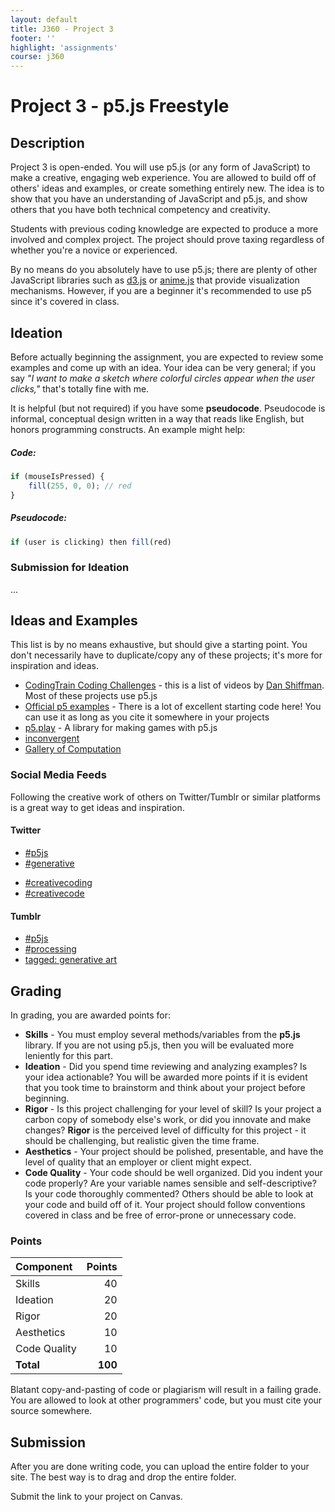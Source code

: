 ```yaml
---
layout: default
title: J360 - Project 3
footer: ''
highlight: 'assignments'
course: j360
---
```

# Project 3 - p5.js Freestyle
## Description
Project 3 is open-ended. You will use p5.js (or any form of JavaScript) to make a creative, engaging web experience. You are allowed to build off of others' ideas and examples, or create something entirely new. The idea is to show that you have an understanding of JavaScript and p5.js, and show others that you have both technical competency and creativity.

Students with previous coding knowledge are expected to produce a more involved and complex project. The project should prove taxing regardless of whether you're a novice or experienced.

By no means do you absolutely have to use p5.js; there are plenty of other JavaScript libraries such as [d3.js](https://d3js.org) or [anime.js](http://anime-js.com/) that provide visualization mechanisms. However, if you are a beginner it's recommended to use p5 since it's covered in class.

## Ideation
Before actually beginning the assignment, you are expected to review some examples and come up with an idea. Your idea can be very general; if you say _"I want to make a sketch where colorful circles appear when the user clicks,"_ that's totally fine with me.

It is helpful (but not required) if you have some __pseudocode__. Pseudocode is informal, conceptual design written in a way that reads like English, but honors programming constructs. An example might help:

##### Code:
```js
if (mouseIsPressed) {
    fill(255, 0, 0); // red
}
```
##### Pseudocode:
```js
if (user is clicking) then fill(red) 
```

### Submission for Ideation
...

## Ideas and Examples
This list is by no means exhaustive, but should give a starting point. You don't necessarily have to duplicate/copy any of these projects; it's more for inspiration and ideas.

 * [CodingTrain Coding Challenges](https://www.youtube.com/playlist?list=PLRqwX-V7Uu6ZiZxtDDRCi6uhfTH4FilpH) - this is a list of videos by [Dan Shiffman](http://shiffman.net/). Most of these projects use p5.js
 * [Official p5 examples](https://p5js.org/examples/) - There is a lot of excellent starting code here! You can use it as long as you cite it somewhere in your projects
 * [p5.play](http://p5play.molleindustria.org/) - A library for making games with p5.js
 * [inconvergent](http://inconvergent.net/)
 * [Gallery of Computation](http://www.complexification.net/gallery/)

### Social Media Feeds
Following the creative work of others on Twitter/Tumblr or similar platforms is a great way to get ideas and inspiration.

#### Twitter
 * [#p5js](https://twitter.com/hashtag/p5js?src=hash)
 * [#generative](https://twitter.com/hashtag/generative?src=hash)
 <!-- * [#animejs](https://twitter.com/search?q=%23animejs&src=typd) -->
 * [#creativecoding](https://twitter.com/hashtag/creativecoding?src=hash)
 * [#creativecode](https://twitter.com/hashtag/creativecode?src=hash)

#### Tumblr
 * [#p5js](https://www.tumblr.com/search/%23p5js)
 * [#processing](https://www.tumblr.com/search/%23processing)
 * [tagged: generative art](https://www.tumblr.com/tagged/generative-art)

## Grading
In grading, you are awarded points for:

* __Skills__ - You must employ several methods/variables from the __p5.js__ library. If you are not using p5.js, then you will be evaluated more leniently for this part.
* __Ideation__ - Did you spend time reviewing and analyzing examples? Is your idea actionable? You will be awarded more points if it is evident that you took time to brainstorm and think about your project before beginning.
* __Rigor__ - Is this project challenging for your level of skill? Is your project a carbon copy of somebody else's work, or did you innovate and make changes? __Rigor__ is the perceived level of difficulty for this project - it should be challenging, but realistic given the time frame.
* __Aesthetics__ - Your project should be polished, presentable, and have the level of quality that an employer or client might expect.
* __Code Quality__ - Your code should be well organized. Did you indent your code properly? Are your variable names sensible and self-descriptive? Is your code thoroughly commented? Others should be able to look at your code and build off of it. Your project should follow conventions covered in class and be free of error-prone or unnecessary code.

### Points

| Component    |  Points |
|:-------------|--------:|
| Skills       |      40 |
| Ideation     |      20 |
| Rigor        |      20 |
| Aesthetics   |      10 |
| Code Quality |      10 |
| **Total**    | **100** |

Blatant copy-and-pasting of code or plagiarism will result in a failing grade. You are allowed to look at other programmers' code, but you must cite your source somewhere.

## Submission
After you are done writing code, you can upload the entire folder to your site. The best way is to drag and drop the entire folder.

Submit the link to your project on Canvas.
